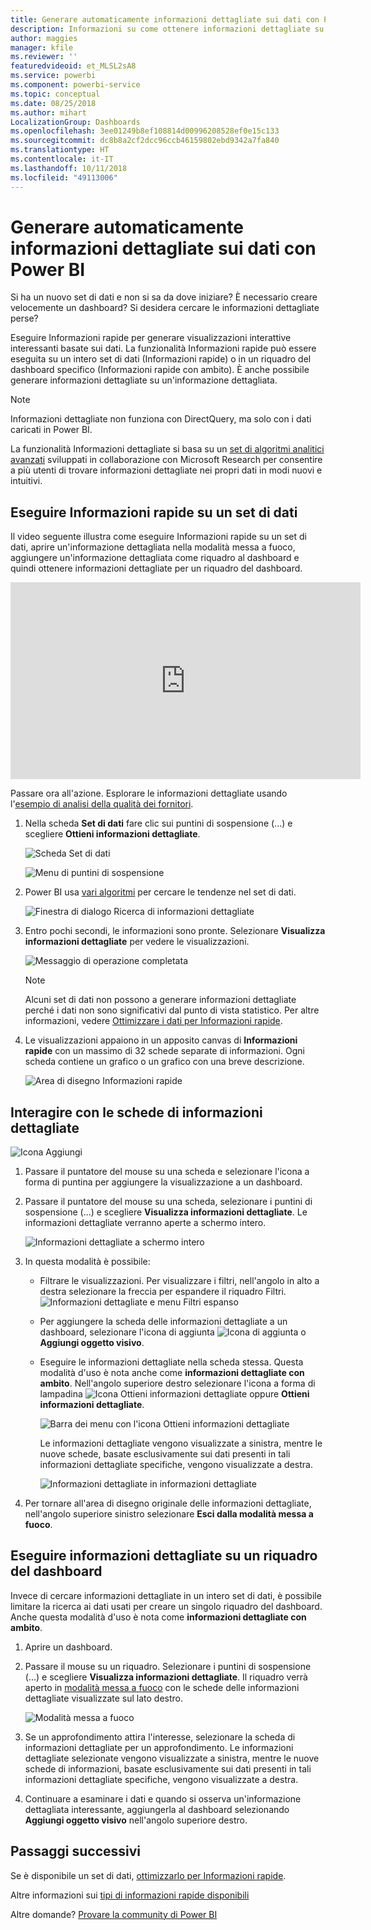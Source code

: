 ```yaml
---
title: Generare automaticamente informazioni dettagliate sui dati con Power BI
description: Informazioni su come ottenere informazioni dettagliate su riquadri del dashboard e set di dati.
author: maggies
manager: kfile
ms.reviewer: ''
featuredvideoid: et_MLSL2sA8
ms.service: powerbi
ms.component: powerbi-service
ms.topic: conceptual
ms.date: 08/25/2018
ms.author: mihart
LocalizationGroup: Dashboards
ms.openlocfilehash: 3ee01249b8ef108814d00996208528ef0e15c133
ms.sourcegitcommit: dc8b8a2cf2dcc96ccb46159802ebd9342a7fa840
ms.translationtype: HT
ms.contentlocale: it-IT
ms.lasthandoff: 10/11/2018
ms.locfileid: "49113006"
---
```

# <a name="automatically-generate-data-insights-with-power-bi"></a>Generare automaticamente informazioni dettagliate sui dati con Power BI
Si ha un nuovo set di dati e non si sa da dove iniziare?  È necessario creare velocemente un dashboard?  Si desidera cercare le informazioni dettagliate perse?

Eseguire Informazioni rapide per generare visualizzazioni interattive interessanti basate sui dati. La funzionalità Informazioni rapide può essere eseguita su un intero set di dati (Informazioni rapide) o in un riquadro del dashboard specifico (Informazioni rapide con ambito). È anche possibile generare informazioni dettagliate su un'informazione dettagliata.

> [!NOTE]
> Informazioni dettagliate non funziona con DirectQuery, ma solo con i dati caricati in Power BI.
> 

La funzionalità Informazioni dettagliate si basa su un [set di algoritmi analitici avanzati](service-insight-types.md) sviluppati in collaborazione con Microsoft Research per consentire a più utenti di trovare informazioni dettagliate nei propri dati in modi nuovi e intuitivi.

## <a name="run-quick-insights-on-a-dataset"></a>Eseguire Informazioni rapide su un set di dati
Il video seguente illustra come eseguire Informazioni rapide su un set di dati, aprire un'informazione dettagliata nella modalità messa a fuoco, aggiungere un'informazione dettagliata come riquadro al dashboard e quindi ottenere informazioni dettagliate per un riquadro del dashboard.

<iframe width="560" height="315" src="https://www.youtube.com/embed/et_MLSL2sA8" frameborder="0" allowfullscreen></iframe>


Passare ora all'azione. Esplorare le informazioni dettagliate usando l'[esempio di analisi della qualità dei fornitori](sample-supplier-quality.md).

1. Nella scheda **Set di dati** fare clic sui puntini di sospensione (...) e scegliere **Ottieni informazioni dettagliate**.
   
    ![Scheda Set di dati](media/service-insights/power-bi-ellipses.png)
   
    ![Menu di puntini di sospensione](media/service-insights/power-bi-tab.png)
2. Power BI usa [vari algoritmi](service-insight-types.md) per cercare le tendenze nel set di dati.
   
    ![Finestra di dialogo Ricerca di informazioni dettagliate](media/service-insights/pbi_autoinsightssearching.png)
3. Entro pochi secondi, le informazioni sono pronte.  Selezionare **Visualizza informazioni dettagliate** per vedere le visualizzazioni.
   
    ![Messaggio di operazione completata](media/service-insights/pbi_autoinsightsuccess.png)
   
    > [!NOTE]
    > Alcuni set di dati non possono a generare informazioni dettagliate perché i dati non sono significativi dal punto di vista statistico.  Per altre informazioni, vedere [Ottimizzare i dati per Informazioni rapide](service-insights-optimize.md).
   > 
    
1. Le visualizzazioni appaiono in un apposito canvas di **Informazioni rapide** con un massimo di 32 schede separate di informazioni. Ogni scheda contiene un grafico o un grafico con una breve descrizione.
   
    ![Area di disegno Informazioni rapide](media/service-insights/power-bi-insights.png)

## <a name="interact-with-the-insight-cards"></a>Interagire con le schede di informazioni dettagliate
  ![Icona Aggiungi](media/service-insights/pbi_hover.png)

1. Passare il puntatore del mouse su una scheda e selezionare l'icona a forma di puntina per aggiungere la visualizzazione a un dashboard.
2. Passare il puntatore del mouse su una scheda, selezionare i puntini di sospensione (...) e scegliere **Visualizza informazioni dettagliate**. Le informazioni dettagliate verranno aperte a schermo intero.
   
    ![Informazioni dettagliate a schermo intero](media/service-insights/power-bi-insight-focus.png)
3. In questa modalità è possibile:
   
   * Filtrare le visualizzazioni.  Per visualizzare i filtri, nell'angolo in alto a destra selezionare la freccia per espandere il riquadro Filtri.
        ![Informazioni dettagliate e menu Filtri espanso](media/service-insights/power-bi-insights-filter-new.png)
   * Per aggiungere la scheda delle informazioni dettagliate a un dashboard, selezionare l'icona di aggiunta ![Icona di aggiunta](media/service-insights/power-bi-pin-icon.png) o **Aggiungi oggetto visivo**.
   * Eseguire le informazioni dettagliate nella scheda stessa. Questa modalità d'uso è nota anche come **informazioni dettagliate con ambito**. Nell'angolo superiore destro selezionare l'icona a forma di lampadina ![Icona Ottieni informazioni dettagliate](media/service-insights/power-bi-bulb-icon.png) oppure **Ottieni informazioni dettagliate**.
     
       ![Barra dei menu con l'icona Ottieni informazioni dettagliate](media/service-insights/pbi-autoinsights-tile.png)
     
     Le informazioni dettagliate vengono visualizzate a sinistra, mentre le nuove schede, basate esclusivamente sui dati presenti in tali informazioni dettagliate specifiche, vengono visualizzate a destra.
     
       ![Informazioni dettagliate in informazioni dettagliate](media/service-insights/power-bi-insights-on-insights-new.png)
4. Per tornare all'area di disegno originale delle informazioni dettagliate, nell'angolo superiore sinistro selezionare **Esci dalla modalità messa a fuoco**.

## <a name="run-insights-on-a-dashboard-tile"></a>Eseguire informazioni dettagliate su un riquadro del dashboard
Invece di cercare informazioni dettagliate in un intero set di dati, è possibile limitare la ricerca ai dati usati per creare un singolo riquadro del dashboard. Anche questa modalità d'uso è nota come **informazioni dettagliate con ambito**.

1. Aprire un dashboard.
2. Passare il mouse su un riquadro. Selezionare i puntini di sospensione (...) e scegliere **Visualizza informazioni dettagliate**. Il riquadro verrà aperto in [modalità messa a fuoco](service-focus-mode.md) con le schede delle informazioni dettagliate visualizzate sul lato destro.    
   
    ![Modalità messa a fuoco](media/service-insights/pbi-insights-tile.png)    
4. Se un approfondimento attira l'interesse, selezionare la scheda di informazioni dettagliate per un approfondimento. Le informazioni dettagliate selezionate vengono visualizzate a sinistra, mentre le nuove schede di informazioni, basate esclusivamente sui dati presenti in tali informazioni dettagliate specifiche, vengono visualizzate a destra.    
6. Continuare a esaminare i dati e quando si osserva un'informazione dettagliata interessante, aggiungerla al dashboard selezionando **Aggiungi oggetto visivo** nell'angolo superiore destro.

## <a name="next-steps"></a>Passaggi successivi
Se è disponibile un set di dati, [ottimizzarlo per Informazioni rapide](service-insights-optimize.md).

Altre informazioni sui [tipi di informazioni rapide disponibili](service-insight-types.md)

Altre domande? [Provare la community di Power BI](http://community.powerbi.com/)

